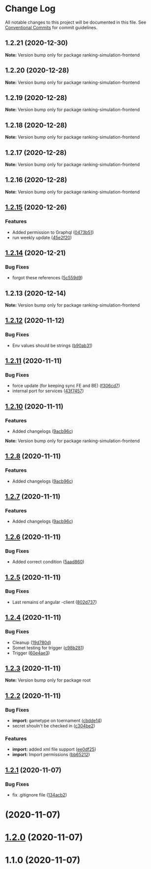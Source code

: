 # Change Log

All notable changes to this project will be documented in this file.
See [Conventional Commits](https://conventionalcommits.org) for commit guidelines.

## 1.2.21 (2020-12-30)

**Note:** Version bump only for package ranking-simulation-frontend





## 1.2.20 (2020-12-28)

**Note:** Version bump only for package ranking-simulation-frontend





## 1.2.19 (2020-12-28)

**Note:** Version bump only for package ranking-simulation-frontend





## 1.2.18 (2020-12-28)

**Note:** Version bump only for package ranking-simulation-frontend





## 1.2.17 (2020-12-28)

**Note:** Version bump only for package ranking-simulation-frontend





## 1.2.16 (2020-12-28)

**Note:** Version bump only for package ranking-simulation-frontend





## [1.2.15](https://github.com/Badminton-Apps/core/compare/v1.2.14...v1.2.15) (2020-12-26)


### Features

* Added permission to Graphql ([0473b51](https://github.com/Badminton-Apps/core/commit/0473b518b9cb3cec6b66d371b5ee396e07076b57))
* run weekly update ([45e2f20](https://github.com/Badminton-Apps/core/commit/45e2f2087c127c81d068309feada5c0eeefc3426))






## [1.2.14](https://github.com/Badminton-Apps/core/compare/v1.2.13...v1.2.14) (2020-12-21)


### Bug Fixes

* forgot these references ([5c559d9](https://github.com/Badminton-Apps/core/commit/5c559d9e29f15381e287fa358438edb51e7f197b))






## 1.2.13 (2020-12-14)

**Note:** Version bump only for package ranking-simulation-frontend






## [1.2.12](https://dev.azure.com/bad-vla-sim/ranking/_git/ranking/compare/v1.2.11...v1.2.12) (2020-11-12)


### Bug Fixes

* Env values should be strings ([b90ab31](https://dev.azure.com/bad-vla-sim/ranking/_git/ranking/commits/b90ab31bb69f009e09cffdbc6af6719c5e220a81))





## [1.2.11](https://dev.azure.com/bad-vla-sim/ranking/_git/ranking/compare/v1.2.10...v1.2.11) (2020-11-11)


### Bug Fixes

* force update (for keeping sync FE and BE) ([f306cd7](https://dev.azure.com/bad-vla-sim/ranking/_git/ranking/commits/f306cd7178eae60560478ef8a6eb427055535549))
* internal port for services ([43f7457](https://dev.azure.com/bad-vla-sim/ranking/_git/ranking/commits/43f7457db3d1a75b7e26435e2e180d01ba022745))






## [1.2.10](https://dev.azure.com/bad-vla-sim/ranking/_git/ranking/compare/v1.2.9...v1.2.10) (2020-11-11)


### Features

* Added changelogs ([9acb96c](https://dev.azure.com/bad-vla-sim/ranking/_git/ranking/commits/9acb96ce01a016b74ac6946c06d5c43082654496))







**Note:** Version bump only for package ranking-simulation-frontend





## [1.2.8](https://dev.azure.com/bad-vla-sim/ranking/_git/ranking/compare/v1.2.9...v1.2.8) (2020-11-11)


### Features

* Added changelogs ([9acb96c](https://dev.azure.com/bad-vla-sim/ranking/_git/ranking/commits/9acb96ce01a016b74ac6946c06d5c43082654496))





## [1.2.7](https://dev.azure.com/bad-vla-sim/ranking/_git/ranking/compare/v1.2.9...v1.2.7) (2020-11-11)


### Features

* Added changelogs ([9acb96c](https://dev.azure.com/bad-vla-sim/ranking/_git/ranking/commits/9acb96ce01a016b74ac6946c06d5c43082654496))





## [1.2.6](https://dev.azure.com/bad-vla-sim/ranking/_git/ranking/compare/v1.2.7...v1.2.6) (2020-11-11)


### Bug Fixes

* Added correct condition ([5aad860](https://dev.azure.com/bad-vla-sim/ranking/_git/ranking/commits/5aad860117228c12277edc1503b35ad4df7eb6a4))





## [1.2.5](https://dev.azure.com/bad-vla-sim/ranking/_git/ranking/compare/v1.2.6...v1.2.5) (2020-11-11)


### Bug Fixes

* Last remains of angular -client ([802d737](https://dev.azure.com/bad-vla-sim/ranking/_git/ranking/commits/802d737873e1f2de138ca7b5f52985608a62764e))





## [1.2.4](https://dev.azure.com/bad-vla-sim/ranking/_git/ranking/compare/v1.2.5...v1.2.4) (2020-11-11)


### Bug Fixes

* Cleanup ([19d780d](https://dev.azure.com/bad-vla-sim/ranking/_git/ranking/commits/19d780d66d7e4a30055569d33d877cfff6580ca4))
* Somet testing for trigger ([c98b281](https://dev.azure.com/bad-vla-sim/ranking/_git/ranking/commits/c98b2810d11978d037e52c7b1fff09e6016e05b3))
* Trigger ([60e4ae3](https://dev.azure.com/bad-vla-sim/ranking/_git/ranking/commits/60e4ae3f51b0286d161fddd6ac9961162ee5e699))





## [1.2.3](https://dev.azure.com/bad-vla-sim/ranking/_git/ranking/compare/v1.2.2...v1.2.3) (2020-11-11)

**Note:** Version bump only for package root





## [1.2.2](https://dev.azure.com/bad-vla-sim/ranking/_git/ranking/compare/v1.2.1...v1.2.2) (2020-11-11)


### Bug Fixes

* **import:** gametype on toernament ([cbdde14](https://dev.azure.com/bad-vla-sim/ranking/_git/ranking/commits/cbdde14ed9b086ccadd8bfb392257a3929e904eb))
* secret shouln't be checked in ([c304be2](https://dev.azure.com/bad-vla-sim/ranking/_git/ranking/commits/c304be2966319079751f3211def2f6c8728fea1b))


### Features

* **import:** added xml file support ([ee0df25](https://dev.azure.com/bad-vla-sim/ranking/_git/ranking/commits/ee0df253a0571917f7a266ed918d6a31b8ae8bb7))
* **import:** Import permissions ([bb65212](https://dev.azure.com/bad-vla-sim/ranking/_git/ranking/commits/bb652126828d277c25b0f1cbeea432a102edbb2a))






## [1.2.1](https://dev.azure.com/bad-vla-sim/ranking/_git/ranking/compare/v1.1.0...v1.2.1) (2020-11-07)


### Bug Fixes

* fix .gitignore file ([134acb2](https://dev.azure.com/bad-vla-sim/ranking/_git/ranking/commits/134acb28c782db8e0a4a5caa6eddae0f944b0552))





# [](https://dev.azure.com/bad-vla-sim/ranking/_git/ranking/compare/v1.2.0...v) (2020-11-07)



# [1.2.0](https://dev.azure.com/bad-vla-sim/ranking/_git/ranking/compare/v1.1.0...v1.2.0) (2020-11-07)



# 1.1.0 (2020-11-07)

